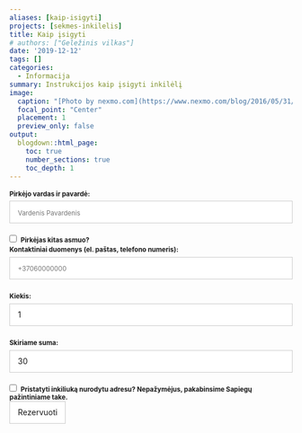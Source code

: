 ```yaml
---
aliases: [kaip-isigyti]
projects: [sekmes-inkilelis]
title: Kaip įsigyti
# authors: ["Geležinis vilkas"]
date: '2019-12-12'
tags: []
categories:
  - Informacija
summary: Instrukcijos kaip įsigyti inkilėlį
image:
  caption: "[Photo by nexmo.com](https://www.nexmo.com/blog/2016/05/31/building-sms-google-sheets-application-aws-lambda-dr)"
  focal_point: "Center"
  placement: 1
  preview_only: false
output:
  blogdown::html_page:
    toc: true
    number_sections: true
    toc_depth: 1
---
```


<form id="fs-frm" name="survey-form" accept-charset="utf-8" method="post" data-netlify-recaptcha="true" netlify action="/si">
  <fieldset id="fs-frm-inputs">
    <label for="full-name">Pirkėjo vardas ir pavardė:</label>
    <input type="text" name="name" id="full-name" placeholder="Vardenis Pavardenis" required="true">
    <div>
      <input type="checkbox" class="foo" id="pirkejas-kitas-asmuo" name="pirkejas-kitas-asmuo" value="pirkejas-kitas-asmuo"><b class="pka">Pirkėjas kitas asmuo?</b></input>
      <div class="inputs">
        <label for="savininko-vardas-ir-pavarde">Inkilėlio savininko vardas ir pavardė:</label>
        <input type="text" name="name" id="savininko-vardas-ir-pavarde" placeholder="Vardenis Pavardenis">
      </div>
      <style>
        .pka {
          font-size: .825em;
        }
        .foo ~ div {
          display: none;
        }
        .foo:checked ~ div {
          display: initial;
        }
      </style>
    </div>
    <label for="email-address">Kontaktiniai duomenys (el. paštas, telefono numeris):</label>
    <input type="text" name="kontaktiniai-duomenys" id="kontaktiniai-duomenys" placeholder="+37060000000" required="true">
    <label for="kiekis">Kiekis:</label>
    <input type="number" name="kiekis" id="kiekis" required="true" value="1" min="1" max="10"></input>
    <label for="skiriama-suma">Skiriame suma:</label>
    <input type="number" name="skiriama-suma" id="skiriama-sume" value="30" min="30" max="100"></input>
    <div>
      <input type="checkbox" class="foo" id="pristatyti" name="pristatyti" value="pristatyti"><b class="pka">Pristatyti inkiliuką nurodytu adresu? Nepažymėjus, pakabinsime Sapiegų pažintiniame take.</b></input>
      <div class="inputs">
        <label for="pristatymo-adresas">Pristatymo adresas:</label>
        <textarea rows="2" name="pristatymo-adresas" id="pristatymo-adresas" placeholder="Kur pristatyti inkiliuką..."></textarea>
      </div>
      <style>
        .pka {
          font-size: .825em;
        }
        .foo ~ div {
          display: none;
        }
        .foo:checked ~ div {
          display: initial;
        }
      </style>
    </div>
    <input type="hidden" name="_subject" id="email-subject" value="Sėkmės inkilėlio rezervacija">
  </fieldset>

  <div data-netlify-recaptcha="true"></div>
  
  <input type="submit" value="Rezervuoti" />
</form>
<style>/* reset */
#fs-frm input,
#fs-frm select,
#fs-frm textarea,
#fs-frm fieldset,
#fs-frm optgroup,
#fs-frm label,
#fs-frm #card-element:disabled {
  font-family: inherit;
  font-size: 100%;
  color: inherit;
  border: none;
  border-radius: 0;
  display: block;
  width: 100%;
  padding: 0;
  margin: 0;
  -webkit-appearance: none;
  -moz-appearance: none;
}
#fs-frm label,
#fs-frm legend,
#fs-frm ::placeholder {
  font-size: .825em;
  margin-bottom: .5em;
  padding-top: .2em;
  display: flex;
  align-items: baseline;
}
/* border, padding, margin, width */
#fs-frm input,
#fs-frm select,
#fs-frm textarea,
#fs-frm #card-element {
  border: 1px solid rgba(0,0,0,0.2);
  background-color: rgba(255,255,255,0.9);
  padding: .75em 1em;
  margin-bottom: 1.5em;
}
#fs-frm input:focus,
#fs-frm select:focus,
#fs-frm textarea:focus {
  background-color: white;
  outline-style: solid;
  outline-width: thin;
  outline-color: gray;
  outline-offset: -1px;
}
#fs-frm [type="text"],
#fs-frm [type="email"] {
  width: 100%;
}
#fs-frm [type="button"],
#fs-frm [type="submit"],
#fs-frm [type="reset"] {
  width: auto;
  cursor: pointer;
  -webkit-appearance: button;
  -moz-appearance: button;
  appearance: button;
}
#fs-frm [type="button"]:focus,
#fs-frm [type="submit"]:focus,
#fs-frm [type="reset"]:focus {
  outline: none;
}
#fs-frm [type="submit"],
#fs-frm [type="reset"] {
  margin-bottom: 0;
}
#fs-frm select {
  text-transform: none;
}
#fs-frm [type="checkbox"] {
  -webkit-appearance: checkbox;
  -moz-appearance: checkbox;
  appearance: checkbox;
  display: inline-block;
  width: auto;
  margin: 0 .5em 0 0;
}
#fs-frm [type="checkbox"] {
  -webkit-appearance: checkbox;
  -moz-appearance: checkbox;
  appearance: checkbox;
  display: inline-block;
  width: auto;
  background: red;
  margin: 0 .5em 0 0;
}
#fs-frm [type="radio"] {
  -webkit-appearance: radio;
  -moz-appearance: radio;
  appearance: radio;
}
/* address, locale */
#fs-frm fieldset.locale input[name="city"],
#fs-frm fieldset.locale select[name="state"],
#fs-frm fieldset.locale input[name="city"] {
  width: 52%;
}
#fs-frm fieldset.locale select[name="state"],
#fs-frm fieldset.locale input[name="city"],
#fs-frm fieldset.locale select[name="state"] {
  margin-right: 3%;
}
#fs-frm  label {
  font-weight: bolder;
}
</style>
